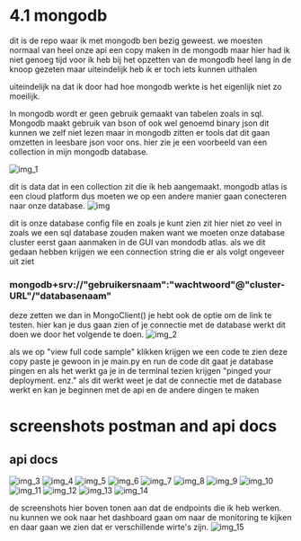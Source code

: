 # 4.1 mongodb

dit is de repo waar ik met mongodb ben bezig geweest. we moesten normaal van heel onze api een copy maken in de mongodb maar hier had ik niet genoeg tijd voor ik heb bij het opzetten van de mongodb heel lang in de knoop gezeten maar uiteindelijk heb ik er toch iets kunnen uithalen

uiteindelijk na dat ik door had hoe mongodb werkte is het eigenlijk niet zo moeilijk.

In mongodb wordt er geen gebruik gemaakt van tabelen zoals in sql. Mongodb maakt gebruik van bson of ook wel genoemd binary json dit kunnen we zelf niet lezen maar in mongodb zitten er tools dat dit gaan omzetten in leesbare json voor ons.
hier zie je een voorbeeld van een collection in mijn mongodb database.

![img_1](https://github.com/yorbenwij/apidevmongodb/assets/91123168/ccee3541-d29f-4735-9a13-47572a560821)


dit is data dat in een collection zit die ik heb aangemaakt.
mongodb atlas is een cloud platform dus moeten we op een andere manier gaan conecteren naar onze database.
![img](https://github.com/yorbenwij/apidevmongodb/assets/91123168/043bd40b-ccec-426c-849a-e7300b936b74)


dit is onze database config file en zoals je kunt zien zit hier niet zo veel in zoals we een sql database zouden maken want we moeten onze database cluster eerst gaan aanmaken in de GUI van mondodb atlas. als we dit gedaan hebben krijgen we een connection string die er als volgt ongeveer uit ziet
### mongodb+srv://"gebruikersnaam":"wachtwoord"@"cluster-URL"/"databasenaam"

deze zetten we dan in MongoClient()
je hebt ook de optie om de link te testen. hier kan je dus gaan zien of je connectie met de database werkt dit doen we door het volgende te doen.
![img_2](https://github.com/yorbenwij/apidevmongodb/assets/91123168/c451b0e1-3dde-4a64-bcd1-166b36dc2529)

als we op "view full code sample" klikken krijgen we een code te zien deze copy paste je gewoon in je main.py en run de code dit gaat je database pingen en als het werkt ga je in de terminal tezien krijgen "pinged your deployment. enz."
als dit werkt weet je dat de connectie met de database werkt en kan je beginnen met de api en de andere dingen te maken

# screenshots postman and api docs
## api docs
![img_3](https://github.com/yorbenwij/apidevmongodb/assets/91123168/894a8fcd-f85e-4650-bb04-34ab6c1850d4)
![img_4](https://github.com/yorbenwij/apidevmongodb/assets/91123168/757aa7fd-0f1c-4eaa-81f9-7f144bee1028)
![img_5](https://github.com/yorbenwij/apidevmongodb/assets/91123168/e6e9ed64-1410-4a18-864b-350f8dac3f39)
![img_6](https://github.com/yorbenwij/apidevmongodb/assets/91123168/ab53cd29-f522-4dc8-a1a4-b4b32e360107)
![img_7](https://github.com/yorbenwij/apidevmongodb/assets/91123168/1a407bdc-3e87-4598-a145-a6149125bf24)
![img_8](https://github.com/yorbenwij/apidevmongodb/assets/91123168/e7a36cc1-29d6-4375-862f-7cd8d4fe4b44)
![img_9](https://github.com/yorbenwij/apidevmongodb/assets/91123168/0389fd38-b043-4cf4-8749-57fc490975ef)
![img_10](https://github.com/yorbenwij/apidevmongodb/assets/91123168/982d57cd-4347-40b2-9325-621ac7774f8f)
![img_11](https://github.com/yorbenwij/apidevmongodb/assets/91123168/c3aa15b4-1f83-43e8-99f0-cf38257b5c1a)
![img_12](https://github.com/yorbenwij/apidevmongodb/assets/91123168/d16373e9-dcff-4a00-91bf-d74595d0561b)
![img_13](https://github.com/yorbenwij/apidevmongodb/assets/91123168/2a43fabd-fffe-4746-94a9-3fc206649af0)
![img_14](https://github.com/yorbenwij/apidevmongodb/assets/91123168/b3f7d3f8-d9d0-4b3c-b413-1739870ddfaf)

de screenshots hier boven tonen aan dat de endpoints die ik heb werken. nu kunnen we ook naar het dashboard gaan om naar de monitoring te kijken en daar gaan we zien dat er verschillende wirte's zijn.
![img_15](https://github.com/yorbenwij/apidevmongodb/assets/91123168/0847f826-5358-44ab-8ef3-39baf11b3539)
